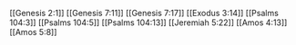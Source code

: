 [[Genesis 2:1]]
[[Genesis 7:11]]
[[Genesis 7:17]]
[[Exodus 3:14]]
[[Psalms 104:3]]
[[Psalms 104:5]]
[[Psalms 104:13]]
[[Jeremiah 5:22]]
[[Amos 4:13]]
[[Amos 5:8]]
